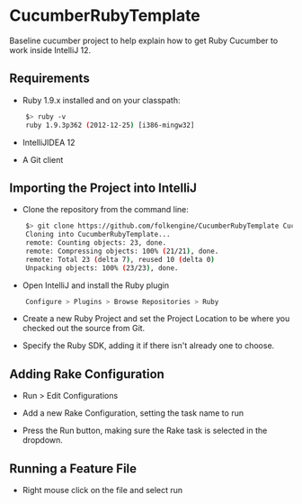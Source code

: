 CucumberRubyTemplate
====================

Baseline cucumber project to help explain how to get Ruby Cucumber to work inside IntelliJ 12.

Requirements
------------

* Ruby 1.9.x installed and on your classpath:

```sh
    $> ruby -v
    ruby 1.9.3p362 (2012-12-25) [i386-mingw32]
```    
* IntelliJIDEA 12

* A Git client

Importing the Project into IntelliJ
-----------------------------------

* Clone the repository from the command line:

```sh
    $> git clone https://github.com/folkengine/CucumberRubyTemplate CucumberRubyTemplate
    Cloning into CucumberRubyTemplate...
    remote: Counting objects: 23, done.
    remote: Compressing objects: 100% (21/21), done.
    remote: Total 23 (delta 7), reused 10 (delta 0)
    Unpacking objects: 100% (23/23), done.
```

* Open IntelliJ and install the Ruby plugin

```sh
    Configure > Plugins > Browse Repositories > Ruby
```

* Create a new Ruby Project and set the Project Location to be where you checked out the source from Git.

* Specify the Ruby SDK, adding it if there isn't already one to choose.

Adding Rake Configuration
-------------------------

* Run > Edit Configurations

* Add a new Rake Configuration, setting the task name to run

* Press the Run button, making sure the Rake task is selected in the dropdown.

Running a Feature File
----------------------

* Right mouse click on the file and select run

